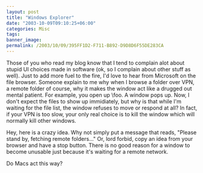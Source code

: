 ```yaml
---
layout: post
title: "Windows Explorer"
date: "2003-10-09T09:10:25+06:00"
categories: Misc 
tags: 
banner_image: 
permalink: /2003/10/09/395FF1D2-F711-B892-D9D8D6F55DE283CA
---
```


Those of you who read my blog know that I tend to complain alot about stupid UI choices made in software (ok, so I complain about other stuff as well). Just to add more fuel to the fire, I'd love to hear from Microsoft on the file browser. Someone explain to me why when I browse a folder over VPN, a remote folder of course, why it makes the window act like a drugged out mental patient. For example, you open up \\foo. A window pops up. Now, I don't expect the files to show up immidiately, but why is that while I'm waiting for the file list, the window refuses to move or respond at all? In fact, if your VPN is too slow, your only real choice is to kill the window which will normally kill other windows.

Hey, here is a crazy idea. Why not simply put a message that reads, "Please stand by, fetching remote folders..." Or, lord forbid, copy an idea from your browser and have a stop button. There is no good reason for a window to become unusable just because it's waiting for a remote network.

Do Macs act this way?